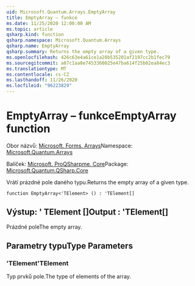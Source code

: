 ```yaml
---
uid: Microsoft.Quantum.Arrays.EmptyArray
title: EmptyArray – funkce
ms.date: 11/25/2020 12:00:00 AM
ms.topic: article
qsharp.kind: function
qsharp.namespace: Microsoft.Quantum.Arrays
qsharp.name: EmptyArray
qsharp.summary: Returns the empty array of a given type.
ms.openlocfilehash: 426c63e4a61ce1a28b535201af2197cc2b1fec79
ms.sourcegitcommit: a87c1aa8e7453360025e47ba614f25b02ea84ec3
ms.translationtype: MT
ms.contentlocale: cs-CZ
ms.lasthandoff: 11/26/2020
ms.locfileid: "96223829"
---
```

# <a name="emptyarray-function"></a><span data-ttu-id="d5ba9-102">EmptyArray – funkce</span><span class="sxs-lookup"><span data-stu-id="d5ba9-102">EmptyArray function</span></span>

<span data-ttu-id="d5ba9-103">Obor názvů: [Microsoft. Forms. Arrays](xref:Microsoft.Quantum.Arrays)</span><span class="sxs-lookup"><span data-stu-id="d5ba9-103">Namespace: [Microsoft.Quantum.Arrays](xref:Microsoft.Quantum.Arrays)</span></span>

<span data-ttu-id="d5ba9-104">Balíček: [Microsoft. ProQSharpme. Core](https://nuget.org/packages/Microsoft.Quantum.QSharp.Core)</span><span class="sxs-lookup"><span data-stu-id="d5ba9-104">Package: [Microsoft.Quantum.QSharp.Core](https://nuget.org/packages/Microsoft.Quantum.QSharp.Core)</span></span>


<span data-ttu-id="d5ba9-105">Vrátí prázdné pole daného typu.</span><span class="sxs-lookup"><span data-stu-id="d5ba9-105">Returns the empty array of a given type.</span></span>

```qsharp
function EmptyArray<'TElement> () : 'TElement[]
```


## <a name="output--telement"></a><span data-ttu-id="d5ba9-106">Výstup: ' TElement []</span><span class="sxs-lookup"><span data-stu-id="d5ba9-106">Output : 'TElement[]</span></span>

<span data-ttu-id="d5ba9-107">Prázdné pole</span><span class="sxs-lookup"><span data-stu-id="d5ba9-107">The empty array.</span></span>

## <a name="type-parameters"></a><span data-ttu-id="d5ba9-108">Parametry typu</span><span class="sxs-lookup"><span data-stu-id="d5ba9-108">Type Parameters</span></span>

### <a name="telement"></a><span data-ttu-id="d5ba9-109">'TElement</span><span class="sxs-lookup"><span data-stu-id="d5ba9-109">'TElement</span></span>

<span data-ttu-id="d5ba9-110">Typ prvků pole.</span><span class="sxs-lookup"><span data-stu-id="d5ba9-110">The type of elements of the array.</span></span>